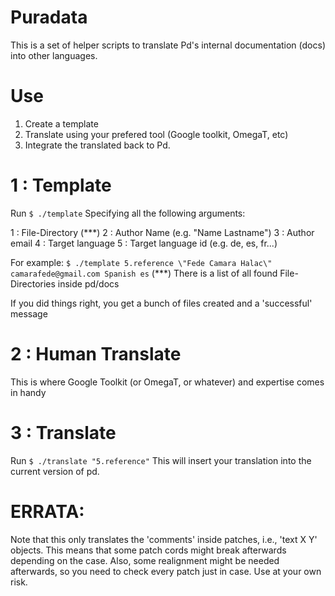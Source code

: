 # Puradata

This is a set of helper scripts to translate Pd's internal documentation (docs) into other languages.

# Use

1. Create a template
2. Translate using your prefered tool (Google toolkit, OmegaT, etc)
3. Integrate the translated back to Pd.

# 1 : Template

Run 
`$ ./template`
Specifying all the following arguments:

1 : File-Directory (***)
2 : Author Name (e.g. \"Name Lastname\") 
3 : Author email
4 : Target language
5 : Target language id (e.g. de, es, fr...)

For example:
`$ ./template 5.reference \"Fede Camara Halac\" camarafede@gmail.com Spanish es`
(***) There is a list of all found File-Directories inside pd/docs

If you did things right, you get a bunch of files created and a 'successful' message

# 2 : Human Translate

This is where Google Toolkit (or OmegaT, or whatever) and expertise comes in handy

# 3 : Translate

Run 
`$ ./translate "5.reference"`
This will insert your translation into the current version of pd.


# ERRATA:

Note that this only translates the 'comments' inside patches, i.e., 'text X Y' objects. This means that some patch cords might break afterwards depending on the case. Also, some realignment might be needed afterwards, so you need to check every patch just in case. Use at your own risk.
